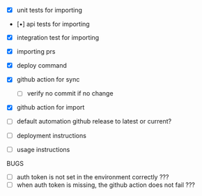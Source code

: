 - [x] unit tests for importing
- [•] api tests for importing
- [x] integration test for importing
- [x] importing prs

- [x] deploy command
- [x] github action for sync
  - [ ] verify no commit if no change
- [x] github action for import
- [ ] default automation github release to latest or current?

- [ ] deployment instructions
- [ ] usage instructions

BUGS

- [ ] auth token is not set in the environment correctly ???
- [ ] when auth token is missing, the github action does not fail ???
